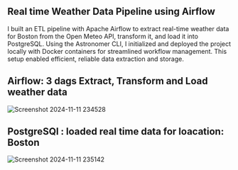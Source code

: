 ## Real time Weather Data Pipeline using Airflow
I built an ETL pipeline with Apache Airflow to extract real-time weather data for Boston from the Open Meteo API, transform it, and load it into PostgreSQL. Using the Astronomer CLI, I initialized and deployed the project locally with Docker containers for streamlined workflow management. This setup enabled efficient, reliable data extraction and storage.


## Airflow: 3 dags Extract, Transform and Load weather data
![Screenshot 2024-11-11 234528](https://github.com/user-attachments/assets/844ff5d3-16e6-4de9-be69-8a48560cd4fe)

## PostgreSQl : loaded real time data for loacation: Boston
![Screenshot 2024-11-11 235142](https://github.com/user-attachments/assets/74105495-9643-480a-9507-d5bfe8ac71f3)
